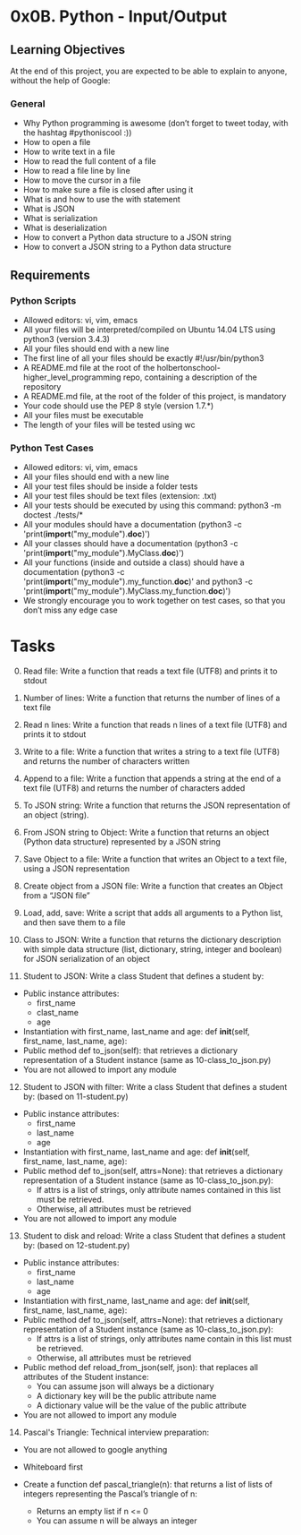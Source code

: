 # **0x0B. Python - Input/Output**

## **Learning Objectives**
At the end of this project, you are expected to be able to explain to anyone, without the help of Google:

### **General**
+ Why Python programming is awesome (don’t forget to tweet today, with the hashtag #pythoniscool :))
+ How to open a file
+ How to write text in a file
+ How to read the full content of a file
+ How to read a file line by line
+ How to move the cursor in a file
+ How to make sure a file is closed after using it
+ What is and how to use the with statement
+ What is JSON
+ What is serialization
+ What is deserialization
+ How to convert a Python data structure to a JSON string
+ How to convert a JSON string to a Python data structure

## **Requirements**

### **Python Scripts**
+ Allowed editors: vi, vim, emacs
+ All your files will be interpreted/compiled on Ubuntu 14.04 LTS using python3 (version 3.4.3)
+ All your files should end with a new line
+ The first line of all your files should be exactly #!/usr/bin/python3
+ A README.md file at the root of the holbertonschool-higher_level_programming repo, containing a description of the repository
+ A README.md file, at the root of the folder of this project, is mandatory
+ Your code should use the PEP 8 style (version 1.7.*)
+ All your files must be executable
+ The length of your files will be tested using wc

### **Python Test Cases**
+ Allowed editors: vi, vim, emacs
+ All your files should end with a new line
+ All your test files should be inside a folder tests
+ All your test files should be text files (extension: .txt)
+ All your tests should be executed by using this command: python3 -m doctest ./tests/*
+ All your modules should have a documentation (python3 -c 'print(__import__("my_module").__doc__)')
+ All your classes should have a documentation (python3 -c 'print(__import__("my_module").MyClass.__doc__)')
+ All your functions (inside and outside a class) should have a documentation (python3 -c 'print(__import__("my_module").my_function.__doc__)' and python3 -c 'print(__import__("my_module").MyClass.my_function.__doc__)')
+ We strongly encourage you to work together on test cases, so that you don’t miss any edge case

# **Tasks**

0. Read file: Write a function that reads a text file (UTF8) and prints it to stdout	

1. Number of lines: Write a function that returns the number of lines of a text file

2. Read n lines: Write a function that reads n lines of a text file (UTF8) and prints it to stdout

3. Write to a file: Write a function that writes a string to a text file (UTF8) and returns the number of characters written

4. Append to a file: Write a function that appends a string at the end of a text file (UTF8) and returns the number of characters added

5. To JSON string: Write a function that returns the JSON representation of an object (string).

6. From JSON string to Object: Write a function that returns an object (Python data structure) represented by a JSON string

7. Save Object to a file: Write a function that writes an Object to a text file, using a JSON representation

8. Create object from a JSON file: Write a function that creates an Object from a “JSON file”

9. Load, add, save: Write a script that adds all arguments to a Python list, and then save them to a file

10. Class to JSON: Write a function that returns the dictionary description with simple data structure (list, dictionary, string, integer and boolean) for JSON serialization of an object

11. Student to JSON: Write a class Student that defines a student by:

* Public instance attributes:
	+ first_name
	+ clast_name
	+ age
* Instantiation with first_name, last_name and age: def __init__(self, first_name, last_name, age):
* Public method def to_json(self): that retrieves a dictionary representation of a Student instance (same as 10-class_to_json.py)
* You are not allowed to import any module

12. Student to JSON with filter: Write a class Student that defines a student by: (based on 11-student.py)

* Public instance attributes:
	+ first_name
	+ last_name
	+ age
* Instantiation with first_name, last_name and age: def __init__(self, first_name, last_name, age):
* Public method def to_json(self, attrs=None): that retrieves a dictionary representation of a Student instance (same as 10-class_to_json.py):
	+ If attrs is a list of strings, only attribute names contained in this list must be retrieved.
	+ Otherwise, all attributes must be retrieved
* You are not allowed to import any module

13. Student to disk and reload: Write a class Student that defines a student by: (based on 12-student.py)

* Public instance attributes:
	+ first_name
	+ last_name
	+ age
* Instantiation with first_name, last_name and age: def __init__(self, first_name, last_name, age):
* Public method def to_json(self, attrs=None): that retrieves a dictionary representation of a Student instance (same as 10-class_to_json.py):
	+ If attrs is a list of strings, only attributes name contain in this list must be retrieved.
	+ Otherwise, all attributes must be retrieved
* Public method def reload_from_json(self, json): that replaces all attributes of the Student instance:
	+ You can assume json will always be a dictionary
	+ A dictionary key will be the public attribute name
	+ A dictionary value will be the value of the public attribute
* You are not allowed to import any module

14. Pascal's Triangle: Technical interview preparation:

* You are not allowed to google anything
* Whiteboard first
* Create a function def pascal_triangle(n): that returns a list of lists of integers representing the Pascal’s triangle of n:

	+ Returns an empty list if n <= 0
	+ You can assume n will be always an integer
